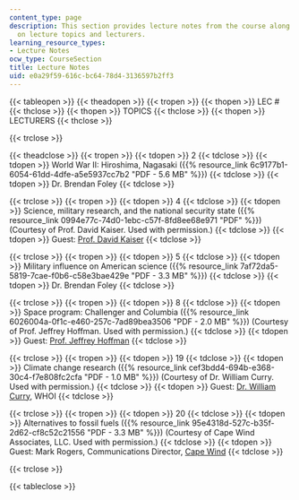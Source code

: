 ```yaml
---
content_type: page
description: This section provides lecture notes from the course along with information
  on lecture topics and lecturers.
learning_resource_types:
- Lecture Notes
ocw_type: CourseSection
title: Lecture Notes
uid: e0a29f59-616c-bc64-78d4-3136597b2ff3
---
```


{{< tableopen >}}
{{< theadopen >}}
{{< tropen >}}
{{< thopen >}}
LEC #
{{< thclose >}}
{{< thopen >}}
TOPICS
{{< thclose >}}
{{< thopen >}}
LECTURERS
{{< thclose >}}

{{< trclose >}}

{{< theadclose >}}
{{< tropen >}}
{{< tdopen >}}
2
{{< tdclose >}}
{{< tdopen >}}
World War II: Hiroshima, Nagasaki ({{% resource_link 6c9177b1-6054-61dd-4dfe-a5e5937cc7b2 "PDF - 5.6 MB" %}})
{{< tdclose >}}
{{< tdopen >}}
Dr. Brendan Foley
{{< tdclose >}}

{{< trclose >}}
{{< tropen >}}
{{< tdopen >}}
4
{{< tdclose >}}
{{< tdopen >}}
Science, military research, and the national security state ({{% resource_link 0994e77c-74d0-1ebc-c57f-8fd8ee68e971 "PDF" %}}) (Courtesy of Prof. David Kaiser. Used with permission.)
{{< tdclose >}}
{{< tdopen >}}
Guest: [Prof. David Kaiser](http://web.mit.edu/dikaiser/www/)
{{< tdclose >}}

{{< trclose >}}
{{< tropen >}}
{{< tdopen >}}
5
{{< tdclose >}}
{{< tdopen >}}
Military influence on American science ({{% resource_link 7af72da5-5819-7cae-f0b6-c58e3bae429e "PDF - 3.3 MB" %}})
{{< tdclose >}}
{{< tdopen >}}
Dr. Brendan Foley
{{< tdclose >}}

{{< trclose >}}
{{< tropen >}}
{{< tdopen >}}
8
{{< tdclose >}}
{{< tdopen >}}
Space program: Challenger and Columbia ({{% resource_link 6026004a-0f1c-e460-257c-7ad89bea3506 "PDF - 2.0 MB" %}}) (Courtesy of Prof. Jeffrey Hoffman. Used with permission.)
{{< tdclose >}}
{{< tdopen >}}
Guest: [Prof. Jeffrey Hoffman](http://en.wikipedia.org/wiki/Jeffrey_A._Hoffman)
{{< tdclose >}}

{{< trclose >}}
{{< tropen >}}
{{< tdopen >}}
19
{{< tdclose >}}
{{< tdopen >}}
Climate change research ({{% resource_link cef3bdd4-694b-e368-30c4-f7e808fc2cfa "PDF - 1.0 MB" %}}) (Courtesy of Dr. William Curry. Used with permission.)
{{< tdclose >}}
{{< tdopen >}}
Guest: [Dr. William Curry](http://www.whoi.edu/science/GG/people/wcurry/index.htm), WHOI
{{< tdclose >}}

{{< trclose >}}
{{< tropen >}}
{{< tdopen >}}
20
{{< tdclose >}}
{{< tdopen >}}
Alternatives to fossil fuels ({{% resource_link 95e4318d-527c-b35f-2d62-cf8c52c21556 "PDF - 3.3 MB" %}}) (Courtesy of Cape Wind Associates, LLC. Used with permission.)
{{< tdclose >}}
{{< tdopen >}}
Guest: Mark Rogers, Communications Director, [Cape Wind](http://www.capewind.org/)
{{< tdclose >}}

{{< trclose >}}

{{< tableclose >}}